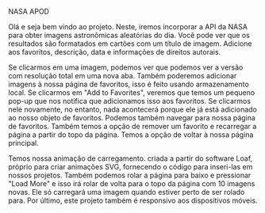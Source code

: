 NASA APOD

Olá e seja bem vindo ao projeto. Neste, iremos incorporar a API da NASA para obter imagens astronômicas aleatórias do dia. Você pode ver que os resultados são formatados em cartões com um título de imagem.
Adicione aos favoritos, descrição, data e informações de direitos autorais.

Se clicarmos em uma imagem, podemos ver que podemos ver a versão com resolução total em uma
nova aba. Também poderemos adicionar imagens à nossa página de favoritos, isso é feito usando armazenamento local. Se clicarmos em "Add to Favorites", veremos que temos um pequeno pop-up que nos notifica que adicionamos isso aos favoritos. Se clicarmos nele novamente, no entanto, nada acontecerá porque ele já está adicionado ao nosso objeto de favoritos. Podemos também navegar para nossa página de favoritos. Também temos a opção de remover um favorito e recarregar a página a partir do topo da página.
Temos a opção de voltar à nossa página principal.

Temos nossa animação de carregamento. criada a partir do software Loaf, próprio para criar animações SVG, fornecendo o código para inseri-las em nossos projetos. Também podemos rolar a página para baixo e pressionar "Load More" e isso irá rolar de volta para o topo da página com 10 imagens novas. Ele só carregará uma imagem quando estiver perto de ser rolado para. Por último, este projeto também é responsivo aos dispositivos móveis.
